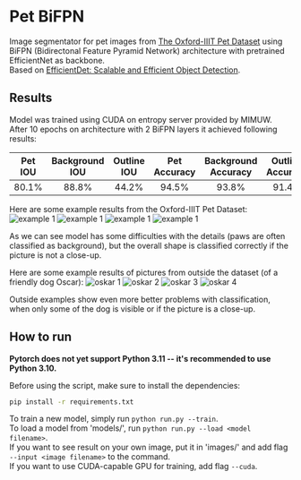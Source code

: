 # Pet BiFPN
Image segmentator for pet images from [The Oxford-IIIT Pet Dataset](https://www.robots.ox.ac.uk/~vgg/data/pets/) using BiFPN (Bidirectonal Feature Pyramid Network) architecture with pretrained EfficientNet as backbone.  
Based on [EfficientDet: Scalable and Efficient Object Detection](https://arxiv.org/abs/1911.09070).

## Results
Model was trained using CUDA on entropy server provided by MIMUW.  
After 10 epochs on architecture with 2 BiFPN layers it achieved following results:

| Pet IOU | Background IOU | Outline IOU | Pet Accuracy | Background Accuracy | Outline Accuracy |
| :---: | :---: | :---: | :---: | :---: | :---: |
| 80.1% | 88.8% | 44.2% | 94.5% | 93.8% | 91.4% |

Here are some example results from the Oxford-IIIT Pet Dataset:
![example 1](https://raw.githubusercontent.com/Tsilkow/Pet_BiFPN/main/example_1.png)
![example 1](https://raw.githubusercontent.com/Tsilkow/Pet_BiFPN/main/example_2.png)
![example 1](https://raw.githubusercontent.com/Tsilkow/Pet_BiFPN/main/example_3.png)
![example 1](https://raw.githubusercontent.com/Tsilkow/Pet_BiFPN/main/example_4.png)

As we can see model has some difficulties with the details (paws are often classified as background), but the overall shape is classified correctly if the picture is not a close-up.

Here are some example results of pictures from outside the dataset (of a friendly dog Oscar):
![oskar 1](https://raw.githubusercontent.com/Tsilkow/Pet_BiFPN/main/oskar_1_result.png)
![oskar 2](https://raw.githubusercontent.com/Tsilkow/Pet_BiFPN/main/oskar_2_result.png)
![oskar 3](https://raw.githubusercontent.com/Tsilkow/Pet_BiFPN/main/oskar_3_result.png)
![oskar 4](https://raw.githubusercontent.com/Tsilkow/Pet_BiFPN/main/oskar_4_result.png)

Outside examples show even more better problems with classification, when only some of the dog is visible or if the picture is a close-up.

## How to run
**Pytorch does not yet support Python 3.11 -- it's recommended to use Python 3.10.**  

Before using the script, make sure to install the dependencies:
```bash
pip install -r requirements.txt
```

To train a new model, simply run `python run.py --train`.  
To load a model from 'models/', run `python run.py --load <model filename>`.  
If you want to see result on your own image, put it in 'images/' and add flag `--input <image filename>` to the command.  
If you want to use CUDA-capable GPU for training, add flag `--cuda`.  
